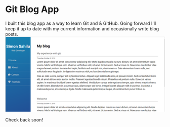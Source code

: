 # Git Blog App

I built this blog app as a way to learn Git and & GitHub. Going forward I'll keep it up to date with my current information and occasionally write blog posts.
<img src="screenshot.png" alt="Blog Screenshot">

Check back soon!